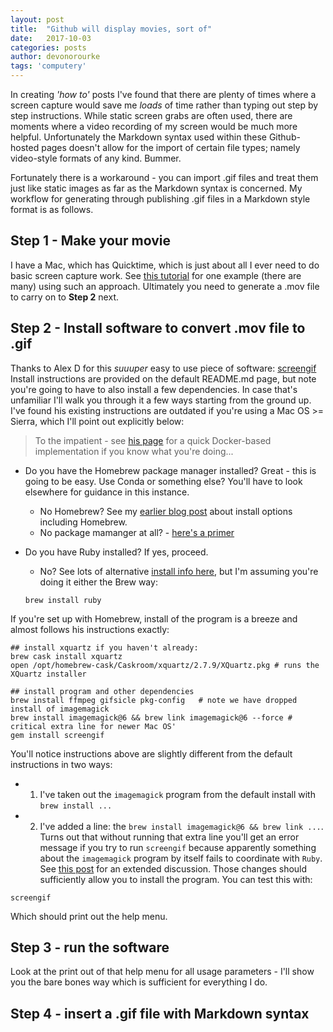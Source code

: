 ```yaml
---
layout: post
title:  "Github will display movies, sort of"
date:   2017-10-03
categories: posts
author: devonorourke
tags: 'computery'
---
```


In creating *'how to'* posts I've found that there are plenty of times where a screen capture would save me *loads* of time rather than typing out step by step instructions. While static screen grabs are often used, there are moments where a video recording of my screen would be much more helpful. Unfortunately the Markdown syntax used within these Github-hosted pages doesn't allow for the import of certain file types; namely video-style formats of any kind. Bummer.  

Fortunately there is a workaround - you can import .gif files and treat them just like static images as far as the Markdown syntax is concerned. My workflow for generating through publishing .gif files in a Markdown style format is as follows.  

## Step 1 - Make your movie
I have a Mac, which has Quicktime, which is just about all I ever need to do basic screen capture work. See [this tutorial](http://etc.usf.edu/techease/4all/getting-started/creating-screen-recordings-with-quicktime-player/) for one example (there are many) using such an approach. Ultimately you need to generate a .mov file to carry on to **Step 2** next.  

## Step 2 - Install software to convert .mov file to .gif
Thanks to Alex D for this *suuuper* easy to use piece of software: [screengif](https://github.com/dergachev/screengif) Install instructions are provided on the default README.md page, but note you're going to have to also install a few dependencies. In case that's unfamiliar I'll walk you through it a few ways starting from the ground up. I've found his existing instructions are outdated if you're using a Mac OS >= Sierra, which I'll point out explicitly below:

> To the impatient - see [his page](https://github.com/dergachev/screengif) for a quick Docker-based implementation if you know what you're doing...  

- Do you have the Homebrew package manager installed? Great - this is going to be easy. Use Conda or something else? You'll have to look elsewhere for guidance in this instance.  
  - No Homebrew? See my [earlier blog post](https://devonorourke.github.io/2017-10-05-freshStart/) about install options including Homebrew.
  - No package mamanger at all? - [here's a primer](https://www.slant.co/topics/511/~best-mac-package-managers)  

- Do you have Ruby installed? If yes, proceed.
  - No? See lots of alternative [install info here](http://railsapps.github.io/installrubyonrails-mac.html), but I'm assuming you're doing it either the Brew way:  
  ```
  brew install ruby
  ```

If you're set up with Homebrew, install of the program is a breeze and almost follows his instructions exactly:
```
## install xquartz if you haven't already:
brew cask install xquartz
open /opt/homebrew-cask/Caskroom/xquartz/2.7.9/XQuartz.pkg # runs the XQuartz installer

## install program and other dependencies
brew install ffmpeg gifsicle pkg-config   # note we have dropped install of imagemagick
brew install imagemagick@6 && brew link imagemagick@6 --force # critical extra line for newer Mac OS'
gem install screengif
```

You'll notice instructions above are slightly different from the default instructions in two ways:
- 1) I've taken out the `imagemagick` program from the default install with `brew install ...`  
- 2) I've added a line: the `brew install imagemagick@6 && brew link ...`. Turns out that without running that extra line you'll get an error message if you try to run `screengif` because apparently something about the `imagemagick` program by itself fails to coordinate with `Ruby`. See [this post](https://stackoverflow.com/questions/39494672/rmagick-installation-cant-find-magickwand-h) for an extended discussion. Those changes should sufficiently allow you to install the program. You can test this with:  
```
screengif
```
Which should print out the help menu.  

## Step 3 - run the software
Look at the print out of that help menu for all usage parameters - I'll show you the bare bones way which is sufficient for everything I do.  

## Step 4 - insert a .gif file with Markdown syntax
